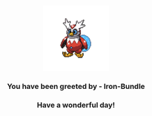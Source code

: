 <p align="center">
    <img src="https://raw.githubusercontent.com/PokeAPI/sprites/master/sprites/pokemon/991.png" width="150" height="150">
</p>
<h3 align="center">You have been greeted by - <b>Iron-Bundle</b></h3>
<h3 align="center">Have a wonderful day!</h3>
